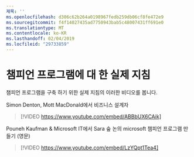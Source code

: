 ```yaml
---
제목: ''
ms.openlocfilehash: d306c62b264a0198967fedb259db06cf8fe472e9
ms.sourcegitcommit: f4f14027435ad7750943bab5c48007431ff691e0
ms.translationtype: MT
ms.contentlocale: ko-KR
ms.lasthandoff: 02/04/2019
ms.locfileid: "29733859"
---
```

# <a name="real-world-guidance-for-your-champions-program"></a>챔피언 프로그램에 대 한 실제 지침

챔피언 프로그램을 구축 하기 위한 실제 지침의 이러한 비디오를 봅니다.  

Simon Denton, Mott MacDonald에서 비즈니스 설계자

> [!VIDEO https://www.youtube.com/embed/ABBbUX6CAik]

Pouneh Kaufman & Microsoft IT에서 Sara 숲 논의 microsoft 챔피언 프로그램 만들기 (영문)

> [!VIDEO https://www.youtube.com/embed/LzYQpt1Tea4]
